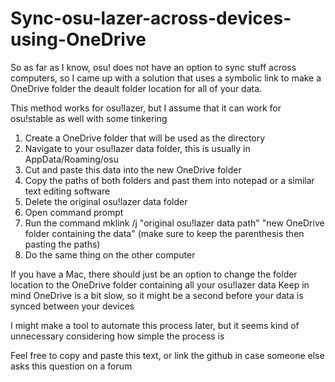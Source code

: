 # Sync-osu-lazer-across-devices-using-OneDrive

So as far as I know, osu! does not have an option to sync stuff across computers, so I came up with a solution that uses a symbolic link to make a OneDrive folder the deault folder location for all of your data.

This method works for osu!lazer, but I assume that it can work for osu!stable as well with some tinkering

1. Create a OneDrive folder that will be used as the directory
2. Navigate to your osu!lazer data folder, this is usually in AppData/Roaming/osu
3. Cut and paste this data into the new OneDrive folder
4. Copy the paths of both folders and past them into notepad or a similar text editing software
5. Delete the original osu!lazer data folder
6. Open command prompt
7. Run the command mklink /j "original osu!lazer data path" "new OneDrive folder containing the data" (make sure to keep the parenthesis then pasting the paths)
8. Do the same thing on the other computer

If you have a Mac, there should just be an option to change the folder location to the OneDrive folder containing all your osu!lazer data
Keep in mind OneDrive is a bit slow, so it might be a second before your data is synced between your devices

I might make a tool to automate this process later, but it seems kind of unnecessary considering how simple the process is 

Feel free to copy and paste this text, or link the github in case someone else asks this question on a forum
